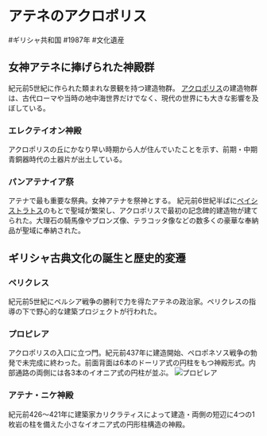 # アテネのアクロポリス
#ギリシャ共和国 #1987年 #文化遺産
## 女神アテネに捧げられた神殿群
紀元前5世紀に作られた類まれな景観を持つ建造物群。
[アクロポリス](terms/アクロポリス.md)の建造物群は、古代ローマや当時の地中海世界だけでなく、現代の世界にも大きな影響を及ぼしている。
### エレクテイオン神殿
アクロポリスの丘にかなり早い時期から人が住んでいたことを示す、前期・中期青銅器時代の土器片が出土している。
### パンアテナイア祭
アテナで最も重要な祭典。女神アテナを祭神とする。
紀元前6世紀半ばに[ペイシストラトス](terms/ペイシストラトス.md)のもとで聖域が繁栄し、アクロポリスで最初の記念碑的建造物が建てられた。大理石の騎馬像やブロンズ像、テラコッタ像などの数多くの豪華な奉納品が聖域に奉納された。
## ギリシャ古典文化の誕生と歴史的変遷
### ペリクレス
紀元前5世紀にペルシア戦争の勝利で力を得たアテネの政治家。ペリクレスの指導の下で野心的な建築プロジェクトが行われた。
### プロピレア
アクロポリスの入口に立つ門。紀元前437年に建造開始、ペロポネソス戦争の勃発で未完成に終わった。前面背面は6本のドーリア式の円柱をもつ神殿形式。内部通路の両側には各3本のイオニア式の円柱が並ぶ。
![プロピレア](https://upload.wikimedia.org/wikipedia/commons/f/f6/East_Facade_of_the_Propylaea_on_July_23%2C_2019.jpg)
### アテナ・ニケ神殿
紀元前426〜421年に建築家カリクラティスによって建造・両側の短辺に4つの1枚岩の柱を備えた小さなイオニア式の円形柱構造の神殿。